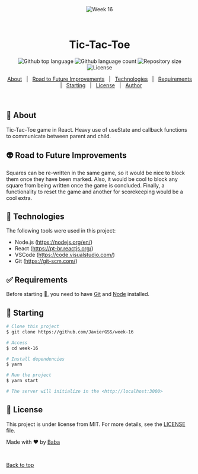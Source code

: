 <div align="center" id="top"> 
  <img src="./.github/app.gif" alt="Week 16" />

  &#xa0;

  <!-- <a href="https://week16.netlify.app">Demo</a> -->
</div>

<h1 align="center">Tic-Tac-Toe</h1>

<p align="center">
  <img alt="Github top language" src="https://img.shields.io/github/languages/top/JavierGSS/week-16?color=56BEB8">

  <img alt="Github language count" src="https://img.shields.io/github/languages/count/JavierGSS/week-16?color=56BEB8">

  <img alt="Repository size" src="https://img.shields.io/github/repo-size/JavierGSS/week-16?color=56BEB8">

  <img alt="License" src="https://img.shields.io/github/license/JavierGSS/week-16?color=56BEB8">

  <!-- <img alt="Github issues" src="https://img.shields.io/github/issues/JavierGSS/week-16?color=56BEB8" /> -->

  <!-- <img alt="Github forks" src="https://img.shields.io/github/forks/JavierGSS/week-16?color=56BEB8" /> -->

  <!-- <img alt="Github stars" src="https://img.shields.io/github/stars/JavierGSS/week-16?color=56BEB8" /> -->
</p>

<!-- Status -->

<!-- <h4 align="center"> 
	🚧  Week 16 🚀 Under construction...  🚧
</h4> 

<hr> -->

<p align="center">
  <a href="#dart-about">About</a> &#xa0; | &#xa0; 
  <a href="#alien">Road to Future Improvements</a> &#xa0; | &#xa0;
  <a href="#rocket-technologies">Technologies</a> &#xa0; | &#xa0;
  <a href="#white_check_mark-requirements">Requirements</a> &#xa0; | &#xa0;
  <a href="#checkered_flag-starting">Starting</a> &#xa0; | &#xa0;
  <a href="#memo-license">License</a> &#xa0; | &#xa0;
  <a href="https://github.com/JavierGSS" target="_blank">Author</a>
</p>

<br>

## :dart: About ##

Tic-Tac-Toe game in React. Heavy use of useState and callback functions to communicate between parent and child.

## :alien: Road to Future Improvements ##

Squares can be re-written in the same game, so it would be nice to block them once they have been marked. Also, it would be cool to block any square from being written once the game is concluded. Finally, a functionality to reset the game and another for scorekeeping would be a cool extra.

## :rocket: Technologies ##

The following tools were used in this project:

- Node.js (https://nodejs.org/en/)
- React (https://pt-br.reactjs.org/)
- VSCode (https://code.visualstudio.com/)
- Git (https://git-scm.com/)

## :white_check_mark: Requirements ##

Before starting :checkered_flag:, you need to have [Git](https://git-scm.com) and [Node](https://nodejs.org/en/) installed.

## :checkered_flag: Starting ##

```bash
# Clone this project
$ git clone https://github.com/JavierGSS/week-16

# Access
$ cd week-16

# Install dependencies
$ yarn

# Run the project
$ yarn start

# The server will initialize in the <http://localhost:3000>
```

## :memo: License ##

This project is under license from MIT. For more details, see the [LICENSE](LICENSE) file.


Made with :heart: by <a href="https://github.com/JavierGSS" target="_blank">Baba</a>

&#xa0;

<a href="#top">Back to top</a>
